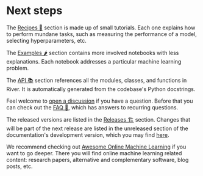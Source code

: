 # Next steps

The [Recipes 🍱](/latest/recipes/reading-data) section is made up of small tutorials. Each one explains how to perform mundane tasks, such as measuring the performance of a model, selecting hyperparameters, etc.

The [Examples 🌶️](/latest/examples/batch-to-online) section contains more involved notebooks with less explanations. Each notebook addresses a particular machine learning problem.

The [API 📚](/latest/api) section references all the modules, classes, and functions in River. It is automatically generated from the codebase's Python docstrings.

Feel welcome to [open a discussion](https://github.com/online-ml/river/discussions) if you have a question. Before that you can check out the [FAQ 🙋](/latest/faq), which has answers to recurring questions.

The released versions are listed in the [Releases 🏗](/latest/releases) section. Changes that will be part of the next release are listed in the unreleased section of the documentation's development version, which you may find [here](https://riverml.xyz/latest/releases/unreleased/).

We recommend checking out [Awesome Online Machine Learning](https://github.com/online-ml/awesome-online-machine-learning) if you want to go deeper. There you will find online machine learning related content: research papers, alternative and complementary software, blog posts, etc.
